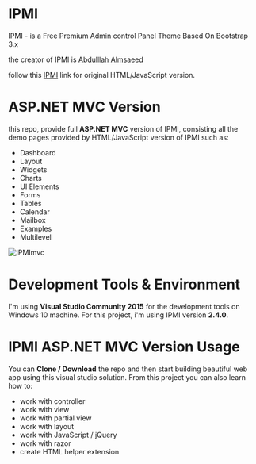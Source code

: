 ﻿# IPMI

IPMI - is a Free Premium Admin control Panel Theme Based On Bootstrap 3.x

the creator of IPMI is [Abdulllah Almsaeed](https://IPMI.io/about)

follow this [IPMI](https://github.com/almasaeed2010/IPMI) link for original HTML/JavaScript version.


# ASP.NET MVC Version

this repo, provide full **ASP.NET MVC** version of IPMI, consisting all the demo pages provided by HTML/JavaScript version of IPMI such as:

- Dashboard
- Layout
- Widgets
- Charts
- UI Elements
- Forms
- Tables
- Calendar
- Mailbox
- Examples
- Multilevel

![IPMImvc](Content/IPMImvc.png)

# Development Tools & Environment

I'm using **Visual Studio Community 2015** for the development tools on Windows 10 machine. For this project, i'm using IPMI version **2.4.0**.

# IPMI ASP.NET MVC Version Usage

You can **Clone / Download** the repo and then start building beautiful web app using this visual studio solution. From this project you can also learn how to:

- work with controller
- work with view
- work with partial view
- work with layout
- work with JavaScript / jQuery
- work with razor
- create HTML helper extension






